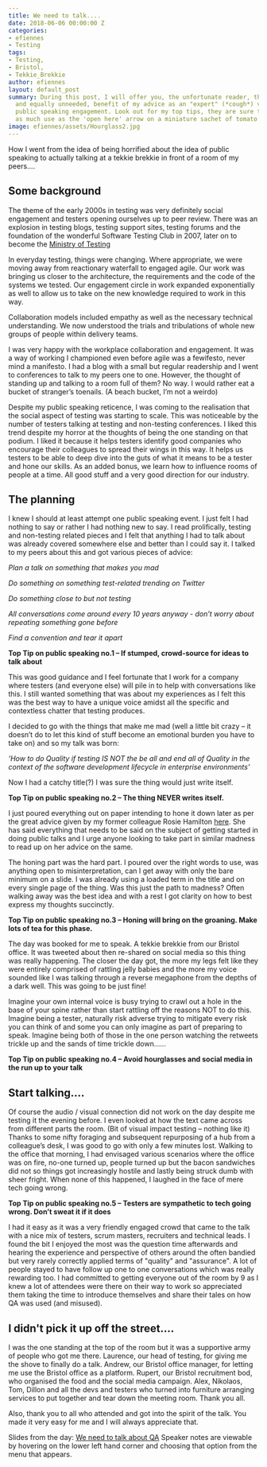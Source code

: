 ```yaml
---
title: We need to talk....
date: 2018-06-06 00:00:00 Z
categories:
- efiennes
- Testing
tags:
- Testing,
- Bristol,
- Tekkie_Brekkie
author: efiennes
layout: default_post
summary: During this post, I will offer you, the unfortunate reader, the unsolicited
  and equally unneeded, benefit of my advice as an "expert" (*cough*) veteran of 1
  public speaking engagement. Look out for my top tips, they are sure to be about
  as much use as the 'open here' arrow on a miniature sachet of tomato sauce.
image: efiennes/assets/Hourglass2.jpg
---
```


How I went from the idea of being horrified about the idea of public speaking to actually talking at a tekkie brekkie in front of a room of my peers....

## Some background
The theme of the early 2000s in testing was very definitely social engagement and testers opening ourselves up to peer review. There was an explosion in testing blogs, testing support sites, testing forums and the foundation of the wonderful Software Testing Club in 2007, later on to become the [Ministry of Testing](https://www.ministryoftesting.com/about-us)

In everyday testing, things were changing. Where appropriate, we were moving away from reactionary waterfall to engaged agile. Our work was bringing us closer to the architecture, the requirements and the code of the systems we tested. Our engagement circle in work expanded exponentially as well to allow us to take on the new knowledge required to work in this way. 

Collaboration models included empathy as well as the necessary technical understanding. We now understood the trials and tribulations of whole new groups of people within delivery teams.

I was very happy with the workplace collaboration and engagement. It was a way of working I championed even before agile was a fewifesto, never mind a manifesto. I had a blog with a small but regular readership and I went to conferences to talk to my peers one to one. However, the thought of standing up and talking to a room full of them? No way. I would rather eat a bucket of stranger’s toenails. (A beach bucket, I’m not a weirdo)

Despite my public speaking reticence, I was coming to the realisation that the social aspect of testing was starting to scale. This was noticeable by the number of testers talking at testing and non-testing conferences. I liked this trend despite my horror at the thoughts of being the one standing on that podium. I liked it because it helps testers identify good companies who encourage their colleagues to spread their wings in this way. It helps us testers to be able to deep dive into the guts of what it means to be a tester and hone our skills. As an added bonus, we learn how to influence rooms of people at a time. All good stuff and a very good direction for our industry.

## The planning
I knew I should at least attempt one public speaking event. I just felt I had nothing to say or rather I had nothing new to say. I read prolifically, testing and non-testing related pieces and I felt that anything I had to talk about was already covered somewhere else and better than I could say it. I talked to my peers about this and got various pieces of advice:

_Plan a talk on something that makes you mad_

_Do something on something test-related trending on Twitter_

_Do something close to but not testing_

_All conversations come around every 10 years anyway - don’t worry about repeating something gone before_

_Find a convention and tear it apart_

**Top Tip on public speaking no.1 – If stumped, crowd-source for ideas to talk about**

This was good guidance and I feel fortunate that I work for a company where testers (and everyone else) will pile in to help with conversations like this. I still wanted something that was about my experiences as I felt this was the best way to have a unique voice amidst all the specific and contextless chatter that testing produces.

I decided to go with the things that make me mad (well a little bit crazy – it doesn’t do to let this kind of stuff become an emotional burden you have to take on) and so my talk was born:

_‘How to do Quality if testing IS NOT the be all and end all of Quality in the context of the software development lifecycle in enterprise environments’_

Now I had a catchy title(?) I was sure the thing would just write itself.

**Top Tip on public speaking no.2 – The thing NEVER writes itself.**

I just poured everything out on paper intending to hone it down later as per the great advice given by my former colleague Rosie Hamilton [here](https://blog.scottlogic.com/2016/09/27/learning-to-talk.html). She has said everything that needs to be said on the subject of getting started in doing public talks and I urge anyone looking to take part in similar madness to read up on her advice on the same.

The honing part was the hard part. I poured over the right words to use, was anything open to misinterpretation, can I get away with only the bare minimum on a slide. I was already using a loaded term in the title and on every single page of the thing. Was this just the path to madness? Often walking away was the best idea and with a rest I got clarity on how to best express my thoughts succinctly.

**Top Tip on public speaking no.3 – Honing will bring on the groaning. Make lots of tea for this phase.**

The day was booked for me to speak. A tekkie brekkie from our Bristol office. It was tweeted about then re-shared on social media so this thing was really happening. The closer the day got, the more my legs felt like they were entirely comprised of rattling jelly babies and the more my voice sounded like I was talking through a reverse megaphone from the depths of a dark well. This was going to be just fine!

Imagine your own internal voice is busy trying to crawl out a hole in the base of your spine rather than start rattling off the reasons NOT to do this. Imagine being a tester, naturally risk adverse trying to mitigate every risk you can think of and some you can only imagine as part of preparing to speak. Imagine being both of those in the one person watching the retweets trickle up and the sands of time trickle down……

**Top Tip on public speaking no.4 – Avoid hourglasses and social media in the run up to your talk**

## Start talking....
Of course the audio / visual connection did not work on the day despite me testing it the evening before. I even looked at how the text came across from different parts the room. (Bit of visual impact testing – nothing like it) Thanks to some nifty foraging and subsequent repurposing of a hub from a colleague’s desk, I was good to go with only a few minutes lost. Walking to the office that morning, I had envisaged various scenarios where the office was on fire, no-one turned up, people turned up but the bacon sandwiches did not so things got increasingly hostile and lastly being struck dumb with sheer fright. When none of this happened, I laughed in the face of mere tech going wrong. 

**Top Tip on public speaking no.5 – Testers are sympathetic to tech going wrong. Don’t sweat it if it does**

I had it easy as it was a very friendly engaged crowd that came to the talk with a nice mix of testers, scrum masters, recruiters and technical leads. I found the bit I enjoyed the most was the question time afterwards and hearing the experience and perspective of others around the often bandied but very rarely correctly applied terms of "quality" and "assurance". A lot of people stayed to have follow up one to one conversations which was really rewarding too. I had committed to getting everyone out of the room by 9 as I knew a lot of attendees were there on their way to work so appreciated them taking the time to introduce themselves and share their tales on how QA was used (and misused).

## I didn't pick it up off the street....
I was the one standing at the top of the room but it was a supportive army of people who got me there. Laurence, our head of testing, for giving me the shove to finally do a talk. Andrew, our Bristol office manager, for letting me use the Bristol office as a platform. Rupert, our Bristol recruitment bod, who organised the food and the social media campaign. Alex, Nikolaos, Tom, Dillon and all the devs and testers who turned into furniture arranging services to put together and tear down the meeting room. Thank you all.

Also, thank you to all who attended and got into the spirit of the talk. You made it very easy for me and I will always appreciate that.

Slides from the day: [We need to talk about QA](https://docs.google.com/presentation/d/e/2PACX-1vTvlNjIIpA2Z-XKZpXIyDvRJgZnZN_t76hXhVBRSq8P2vm20pOo_wOWJOrPfRGMXLnaS9KAxJdY3duZ/pub?start=false&loop=false&delayms=10000)
Speaker notes are viewable by hovering on the lower left hand corner and choosing that option from the menu that appears.

